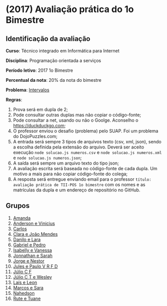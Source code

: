 # [](#header-1) (2017) Avaliação prática do 1o Bimestre

## [](#header-2) Identificação da avaliação

**Curso**: Técnico integrado em Informática para Internet

**Disciplina**: Programação orientada a serviços

**Período letivo**: 2017 1o Bimestre

**Percentual da nota**: 20% da nota do bimestre

**Problema**: [Intervalos](http://dojopuzzles.com/problemas/exibe/intervalos/)

**Regras**:

1. Prova será em dupla de 2;
2. Pode consultar outras duplas mas não copiar o código-fonte;
3. Pode consultar a net, usando ou não o Goolge. Aconselho o https://duckduckgo.com;
4. O professor enviou o desafio (problema) pelo SUAP. Foi um problema do DojoPuzzles.com;
5. A entrada será sempre 3 tipos de arquivos texto (csv, xml, json), sendo a escolha definida pela extensão do arquivo. Deverá ser aceito execução ```node solucao.js numeros.csv``` e ```node solucao.js numeros.xml``` e ```node solucao.js numeros.json```;
6. A saída será sempre um arquivo texto do tipo json;
7. A avaliação escrita será baseada no código-fonte de cada dupla. Um motivo a mais para não copiar código-fonte do colega;
8. A resposta será entregue enviando email para o professor ```título: avaliação prática de TII-POS 1o bimestre``` com os nomes e as matrículas da dupla e um endereço de repositório no GitHub.

## [](#header-2) Grupos

1. [Amanda](https://github.com/amandaalvess/provaminora)
2. [Anderson e Vinicius](https://github.com/malafaya9/Prova-Anderson-e-Vinicius)
3. [Carlos](https://github.com/carlosr02/POS/tree/master/prova)
4. [Clara e João Mendes](https://github.com/joaomendesln/ProvaClaraEJoaoMendes)
5. [Danilo e Lara](https://github.com/Fisiquelaz/ProvaPOS-Danilo_Lara)
6. [Gabriel e Pedro](https://github.com/pedrowoliveira/prova1bmminora)
7. [Isabelly e Vanessa](https://github.com/IsabellyAraujo/PROVA)
8. [Jonnathan e Sarah](https://github.com/johnny99tech/prova1bime)
9. [Jorge e Nestor](https://github.com/JorgeEnrique21/ProvaoDoMinoraPrimeirissimoBimestre)
10. [Jules e Paulo V R F D](https://github.com/joaomendesln/ProvaPauloJules)
11. [Júlio C F](https://github.com/jcesar732/Pratica-Jcesar732.git)
12. [Júlio C T e Wesley](https://github.com/JulioTrindade/AvaliacaoPOS)
13. [Laís e Leon](https://github.com/BiGGLeo/provaminora/)
14. [Marcos e Sara](https://github.com/marcosadriano99/ProvaNodeJs)
15. [Nahedson](https://github.com/Nahedson/Prova1Bm)
16. [Rute e Tuane](https://github.com/rutebarbalho/ProvaPOSRuteTuane)
